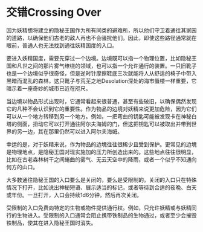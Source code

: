 # 交错Crossing Over

因为妖精想将建立的隐秘王国作为所有同类的避难所，所以他们守卫着通往其家园的道路，以确保他们古老的敌人再也不会骚扰他们。因此，即使这些路径通常就在眼前，普通人也无法找到通往妖精国度的入口。  

要进入妖精国度，需要先穿过一个边境。边境既可以指一个物理位置，比如隐秘王国和凡世之间的那片雾气缭绕的领域，也可以指一个允许通行的装置。一只旧靴子也是一个边境似乎很奇怪，但是逆时针摩擦鞋底三次就能将人从舒适的椅子中带入黑暗而混乱的森林，这只靴子与荒芜之地Desolation深处的海市蜃楼一样重要，它暗示着一座奇妙的城市已近在咫尺。  

当边境以物品形式出现时，它通常看起来很普通，甚至有些破旧，以确保偶然发现它的凡种不会认识到它的重要性。作为物品的边境对妖精来说更加危险，因为它们可以从一个地方转移到另一个地方。例如，一把弯曲的钥匙可能被发现卡在神秘白塔的侧面，扭动它可以打开通往阿尔夫海姆的门，但这把钥匙可以被取出并带到世界的另一边，其在那里仍然可以进入阿尔夫海姆。  

幸运的是，对于妖精来说，作为物品的边境往往很稀少且受到保护。更常见的边境是物理地点，是隐秘王国对现实施加的压力所创造出来的。这些地点往往很明显，比如在古老森林树干之间蜷曲的雾气、无云天空中的降雨，或者一个似乎不知通向何方的山口。  

大多数通往隐秘王国的入口要么是关闭的，要么是受限制的。关闭的入口只在特殊情况下打开，比如说出神秘短语、展示适当的标记，或者等待到合适的夜晚、白天或年份。一旦打开，入口会持续1d6分钟，然后再次关闭。  

受限制的入口免费向特定的生物或物件提供通行权。例如，只允许妖精或与妖精同行的生物进入。受限制的入口通常会阻止携带铁制品的生物通过，或者至少会摧毁铁制品，使其在进入隐秘王国时消失。
